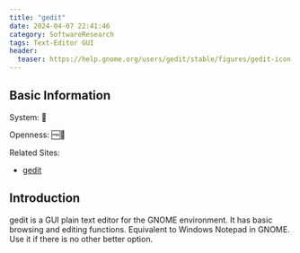 ```yaml
---
title: "gedit"
date: 2024-04-07 22:41:46
category: SoftwareResearch
tags: Text-Editor GUI
header:
  teaser: https://help.gnome.org/users/gedit/stable/figures/gedit-icon.png
---
```


## Basic Information

System: 🐧

Openness: 🆓📖

Related Sites:

* [gedit](https://help.gnome.org/users/gedit/stable/)

## Introduction

gedit is a GUI plain text editor for the GNOME environment. It has basic browsing and editing functions. Equivalent to Windows Notepad in GNOME. Use it if there is no other better option.
